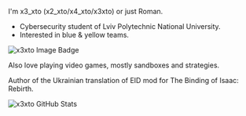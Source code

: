 I'm x3_xto (x2_xto/x4_xto/x3xto) or just Roman.
+ Cybersecurity student of Lviv Polytechnic National University.
+ Interested in blue & yellow teams.

<div id="header" align="left">
  <img src="https://tryhackme-badges.s3.amazonaws.com/x3xto.png" alt="x3xto Image Badge" />
</div>

Also love playing video games, mostly sandboxes and strategies.

Author of the Ukrainian translation of EID mod for The Binding of Isaac: Rebirth.

![x3xto GitHub Stats](https://github-readme-stats.vercel.app/api?username=x3xto&show_icons=true&theme=tokyonight)

